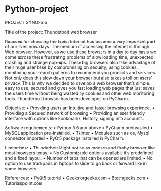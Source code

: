 # Python-project

PROJECT SYNOPSIS

Title of the project:
              Thunderbolt web browser

Reasons for choosing the topic:
             Internet has become a very important part of our lives nowadays. The medium of accessing the internet is through Web browser. However, as we use these browsers in a day to day basis we come across these frustrating problems of slow loading time, unexpected crashing and strange pop-ups. These big browsers also take advantage of their huge user base by compromising on security, using cookies, monitoring your search patterns to recommend you products and services. Not only does this slow down your browser but also takes a toll on users’ privacy. This is why we decided to develop a web browser that’s simple, easy to use, secured and gives you fast loading web pages that just saves the users time without being wasted by cookies and other web monitoring tools. Thunderbolt browser has been developed on PyCharm.


Objective:
•	Providing users an Intuitive and faster browsing experience.
•	Providing a Secured network of browsing
•	Providing an user friendly interface with options like Bookmarks, History, signing into accounts.


Software requirements:
•	Python 3.6 and above
•	PyCharm preinstalled
•	MySQL application pre-installed.
•	Tkinter
•	Modules such as os, Mysql connector imported
•	PyQt5 package installed in PyCharm.

Limitations:
•	Thunderbolt Might not be as modern and flashy browser like most browsers today.
•	No Customizable options available it’s predefined and a fixed layout.
•	Number of tabs that can be opened are limited.
•	No option to use trackpads in laptops to slide to go back or forward like in some browsers.

References:
•	PyQt5 tutorial
•	Geeksforgeeks.com
•	Btechgeeks.com
•	Tutorialspoint.com
